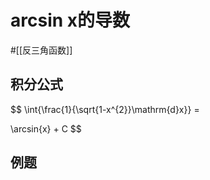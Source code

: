 # arcsin x的导数

#[[反三角函数]]


## 积分公式

$$
\int{\frac{1}{\sqrt{1-x^{2}}\mathrm{d}x}} = 

\arcsin{x} + C
$$

## 例题